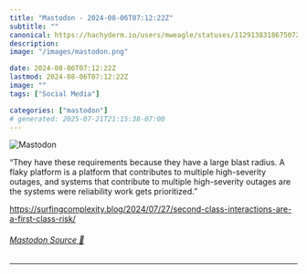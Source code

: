 ```yaml
---
title: "Mastodon - 2024-08-06T07:12:22Z"
subtitle: ""
canonical: https://hachyderm.io/users/mweagle/statuses/112913831867507260
description:
image: "/images/mastodon.png"

date: 2024-08-06T07:12:22Z
lastmod: 2024-08-06T07:12:22Z
image: ""
tags: ["Social Media"]

categories: ["mastodon"]
# generated: 2025-07-21T21:15:38-07:00
---
```

![Mastodon](/images/mastodon.png)

<p>“They have these requirements because they have a large blast radius. A flaky platform is a platform that contributes to multiple high-severity outages, and systems that contribute to multiple high-severity outages are the systems were reliability work gets prioritized.”</p><p><a href="https://surfingcomplexity.blog/2024/07/27/second-class-interactions-are-a-first-class-risk/" target="_blank" rel="nofollow noopener noreferrer" translate="no"><span class="invisible">https://</span><span class="ellipsis">surfingcomplexity.blog/2024/07</span><span class="invisible">/27/second-class-interactions-are-a-first-class-risk/</span></a></p>


###### [Mastodon Source 🐘](https://hachyderm.io/@mweagle/112913831867507260)

___
